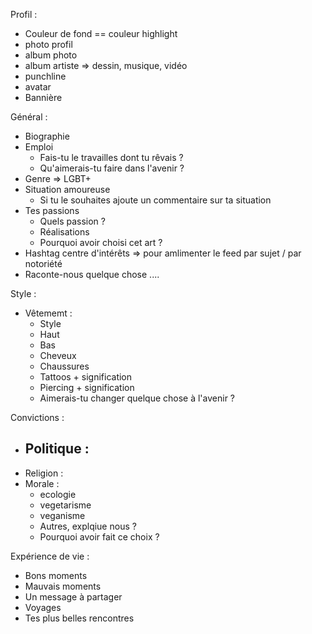 Profil : 

* Couleur de fond == couleur highlight
* photo profil
* album photo
* album artiste => dessin, musique, vidéo 
* punchline 
* avatar
* Bannière 

Général : 

* Biographie 
* Emploi 
    - Fais-tu le travailles dont tu rêvais ? 
    - Qu'aimerais-tu faire dans l'avenir ? 
* Genre => LGBT+
* Situation amoureuse
    - Si tu le souhaites ajoute un commentaire sur ta situation 
* Tes passions 
    - Quels passion ?
    - Réalisations 
    - Pourquoi avoir choisi cet art ? 
* Hashtag centre d'intérêts => pour amlimenter le feed par sujet / par notoriété
* Raconte-nous quelque chose ....

Style : 

- Vêtememt : 
    * Style 
    * Haut 
    * Bas 
    * Cheveux 
    * Chaussures 
    * Tattoos + signification
    * Piercing + signification
    * Aimerais-tu changer quelque chose à l'avenir ?

Convictions : 

* Politique : 
    - 
* Religion : 
* Morale : 
    - ecologie 
    - vegetarisme 
    - veganisme 
    - Autres, explqiue nous ? 
    - Pourquoi avoir fait ce choix ? 

Expérience de vie : 

* Bons moments 
* Mauvais moments 
* Un message à partager 
* Voyages 
* Tes plus belles rencontres 





